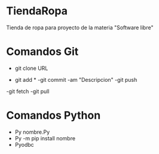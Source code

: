 # TiendaRopa
Tienda de ropa para proyecto de la materia "Software libre"
# Comandos Git
- git clone URL

- git add *
-git commit -am "Descripcion"
-git push

-git fetch
-git pull

# Comandos Python
- Py nombre.Py
- Py -m pip install nombre
- Pyodbc
